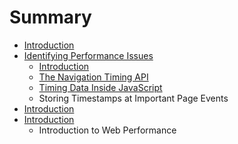 # Summary

* [Introduction](README.md)
* [Identifying Performance Issues](02-identifying-performance-issues/identifyingperformance_issues_md.md)
   * [Introduction](02-identifying-performance-issues/introduction.md)
   * [The Navigation Timing API](02-identifying-performance-issues/the_navigation_timing_api.md)
   * [Timing Data Inside JavaScript](02-identifying-performance-issues/timing_data_inside_javascript.md)
   * Storing Timestamps at Important Page Events
* [Introduction](01-introduction/introduction-to-web-performance.md)
* [Introduction](01-introduction/introduction.md)
   * Introduction to Web Performance

